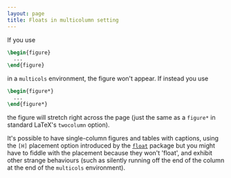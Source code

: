```yaml
---
layout: page
title: Floats in multicolumn setting
---
```


If you use
```latex
\begin{figure}
  ...
\end{figure}
```
in a `multicols` environment, the figure won't appear.  If
instead you use
```latex
\begin{figure*}
  ...
\end{figure*}
```
the figure will stretch right across the page (just the same as a
`figure*` in standard LaTeX's `twocolumn` option).

It's possible to have single-column figures and tables with captions,
using the `[H]` placement option introduced by the [`float`](http://ctan.org/pkg/float)
package but you might have to fiddle with the placement because they
won't 'float', and exhibit other strange behaviours (such as silently
running off the end of the column at the end of the
`multicols` environment).

